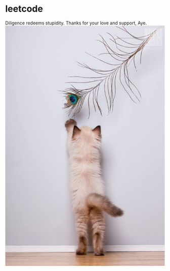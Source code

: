 # leetcode
Diligence redeems stupidity.
Thanks for your love and support, Aye.
![image](https://github.com/littlejiumi/leetcode/blob/master/images/ec0ddddb76443756a969d8b8d1d12958ff26086d956d-B2MjSR_fw658.jpg)
